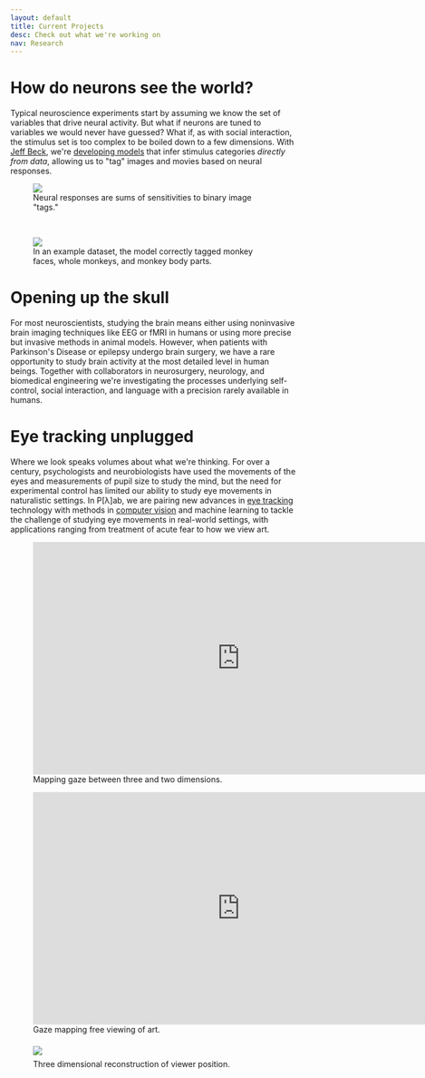 ```yaml
---
layout: default
title: Current Projects
desc: Check out what we're working on
nav: Research
---
```


# How do neurons see the world?

Typical neuroscience experiments start by assuming we know the set of variables that drive neural activity. But what if neurons are tuned to variables we would never have guessed? What if, as with social interaction, the stimulus set is too complex to be boiled down to a few dimensions. With [Jeff Beck](https://www.neuro.duke.edu/research/faculty-labs/beck-lab), we're [developing models](http://arxiv.org/abs/1512.01408) that infer stimulus categories *directly from data*, allowing us to "tag" images and movies based on neural responses.
<div class="row">
    <figure>
        <img src="https://web.duke.edu/mind/level2/faculty/pearson/assets/images/website/cbp_model.svg" class="img-responsive">
        <figcaption>
            Neural responses are sums of sensitivities to binary image "tags."
        </figcaption>
    </figure>
    <br>    
    <figure>
        <img src="https://web.duke.edu/mind/level2/faculty/pearson/assets/images/website/imgclust_web.svg" class="img-responsive">
        <figcaption>
            In an example dataset, the model correctly tagged monkey faces, whole monkeys, and monkey body parts.
        </figcaption>
    </figure>
</div>

# Opening up the skull

For most neuroscientists, studying the brain means either using noninvasive brain imaging techniques like EEG or fMRI in humans or using more precise but invasive methods in animal models. However, when patients with Parkinson's Disease or epilepsy undergo brain surgery, we have a rare opportunity to study brain activity at the most detailed level in human beings. Together with collaborators in neurosurgery, neurology, and biomedical engineering we're investigating the processes underlying self-control, social interaction, and language with a precision rarely available in humans.


# Eye tracking unplugged

Where we look speaks volumes about what we're thinking. For over a century, psychologists and neurobiologists have used the movements of the eyes and measurements of pupil size to study the mind, but the need for experimental control has limited our ability to study eye movements in naturalistic settings. In P[&lambda;]ab, we are pairing new advances in [eye tracking](http://www.tobiipro.com/product-listing/tobii-pro-glasses-2/) technology with methods in [computer vision](blog/2015/11/06/eye_tracking_tech.html) and machine learning to tackle the challenge of studying eye movements in real-world settings, with applications ranging from treatment of acute fear to how we view art.

<div class="row">
  <div class="col-md-4">
    <figure>
        <div class="video-container">
            <iframe width="730" height="410" src="https://www.youtube.com/embed/E6c9Z0Mkc-E?rel=0&amp;showinfo=0" frameborder="0" allowfullscreen></iframe>
        </div>
        <figcaption>
            Mapping gaze between three and two dimensions.
        </figcaption>
    </figure>
  </div>
  <div class="col-md-4">
    <figure>
        <div class="video-container">
            <iframe width="730" height="410" src="https://www.youtube.com/embed/fSl6FiyHTes?rel=0&amp;showinfo=0" frameborder="0" allowfullscreen></iframe>
        </div>
        <figcaption>
            Gaze mapping free viewing of art.
        </figcaption>
    </figure>
  </div>
  <div class="col-md-4" style="padding: 0 0 0 0">
    <figure>
        <a href="http://jeffmacinnes.com/research/gazeMapping/sonhouse3D/index.html">
            <img src="https://web.duke.edu/mind/level2/faculty/pearson/assets/images/website/dynamicGaze.png" class="img-responsive" style="margin: 7 0 7 0">
        </a>
        <figcaption>
            Three dimensional reconstruction of viewer position.
        </figcaption>
    </figure>
  </div>
</div>
